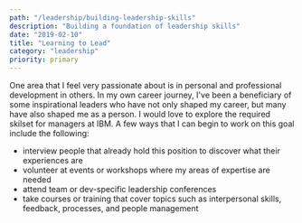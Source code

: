 ```yaml
---
path: "/leadership/building-leadership-skills"
description: "Building a foundation of leadership skills"
date: "2019-02-10"
title: "Learning to Lead"
category: "leadership"
priority: primary
---
```

One area that I feel very passionate about is in personal and professional development in others. In my own career journey, I've been a beneficiary of some inspirational leaders who have not only shaped my career, but many have also shaped me as a person. I would love to explore the required skilset for managers at IBM. A few ways that I can begin to work on this goal include the following:

  - interview people that already hold this position to discover what their experiences are
  - volunteer at events or workshops where my areas of expertise are needed
  - attend team or dev-specific leadership conferences
  - take courses or training that cover topics such as interpersonal skills, feedback, processes, and people management
